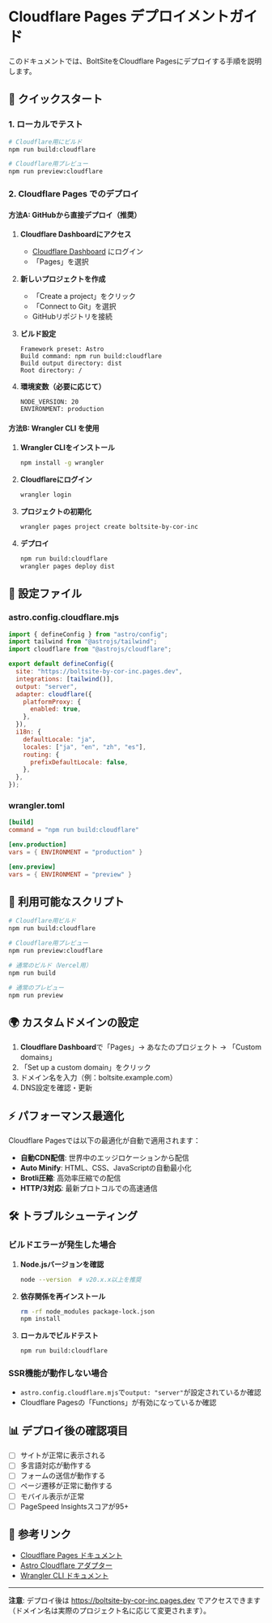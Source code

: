 # Cloudflare Pages デプロイメントガイド

このドキュメントでは、BoltSiteをCloudflare Pagesにデプロイする手順を説明します。

## 🚀 クイックスタート

### 1. ローカルでテスト

```bash
# Cloudflare用にビルド
npm run build:cloudflare

# Cloudflare用プレビュー
npm run preview:cloudflare
```

### 2. Cloudflare Pages でのデプロイ

#### 方法A: GitHubから直接デプロイ（推奨）

1. **Cloudflare Dashboardにアクセス**
   - [Cloudflare Dashboard](https://dash.cloudflare.com) にログイン
   - 「Pages」を選択

2. **新しいプロジェクトを作成**
   - 「Create a project」をクリック
   - 「Connect to Git」を選択
   - GitHubリポジトリを接続

3. **ビルド設定**
   ```
   Framework preset: Astro
   Build command: npm run build:cloudflare
   Build output directory: dist
   Root directory: /
   ```

4. **環境変数（必要に応じて）**
   ```
   NODE_VERSION: 20
   ENVIRONMENT: production
   ```

#### 方法B: Wrangler CLI を使用

1. **Wrangler CLIをインストール**
   ```bash
   npm install -g wrangler
   ```

2. **Cloudflareにログイン**
   ```bash
   wrangler login
   ```

3. **プロジェクトの初期化**
   ```bash
   wrangler pages project create boltsite-by-cor-inc
   ```

4. **デプロイ**
   ```bash
   npm run build:cloudflare
   wrangler pages deploy dist
   ```

## 📁 設定ファイル

### astro.config.cloudflare.mjs
```javascript
import { defineConfig } from "astro/config";
import tailwind from "@astrojs/tailwind";
import cloudflare from "@astrojs/cloudflare";

export default defineConfig({
  site: "https://boltsite-by-cor-inc.pages.dev",
  integrations: [tailwind()],
  output: "server",
  adapter: cloudflare({
    platformProxy: {
      enabled: true,
    },
  }),
  i18n: {
    defaultLocale: "ja",
    locales: ["ja", "en", "zh", "es"],
    routing: {
      prefixDefaultLocale: false,
    },
  },
});
```

### wrangler.toml
```toml
[build]
command = "npm run build:cloudflare"

[env.production]
vars = { ENVIRONMENT = "production" }

[env.preview]
vars = { ENVIRONMENT = "preview" }
```

## 🔧 利用可能なスクリプト

```bash
# Cloudflare用ビルド
npm run build:cloudflare

# Cloudflare用プレビュー
npm run preview:cloudflare

# 通常のビルド（Vercel用）
npm run build

# 通常のプレビュー
npm run preview
```

## 🌍 カスタムドメインの設定

1. **Cloudflare Dashboard**で「Pages」→ あなたのプロジェクト → 「Custom domains」
2. 「Set up a custom domain」をクリック
3. ドメイン名を入力（例：boltsite.example.com）
4. DNS設定を確認・更新

## ⚡ パフォーマンス最適化

Cloudflare Pagesでは以下の最適化が自動で適用されます：

- **自動CDN配信**: 世界中のエッジロケーションから配信
- **Auto Minify**: HTML、CSS、JavaScriptの自動最小化
- **Brotli圧縮**: 高効率圧縮での配信
- **HTTP/3対応**: 最新プロトコルでの高速通信

## 🛠️ トラブルシューティング

### ビルドエラーが発生した場合

1. **Node.jsバージョンを確認**
   ```bash
   node --version  # v20.x.x以上を推奨
   ```

2. **依存関係を再インストール**
   ```bash
   rm -rf node_modules package-lock.json
   npm install
   ```

3. **ローカルでビルドテスト**
   ```bash
   npm run build:cloudflare
   ```

### SSR機能が動作しない場合

- `astro.config.cloudflare.mjs`で`output: "server"`が設定されているか確認
- Cloudflare Pagesの「Functions」が有効になっているか確認

## 📊 デプロイ後の確認項目

- [ ] サイトが正常に表示される
- [ ] 多言語対応が動作する
- [ ] フォームの送信が動作する
- [ ] ページ遷移が正常に動作する
- [ ] モバイル表示が正常
- [ ] PageSpeed Insightsスコアが95+

## 🔗 参考リンク

- [Cloudflare Pages ドキュメント](https://developers.cloudflare.com/pages/)
- [Astro Cloudflare アダプター](https://docs.astro.build/en/guides/integrations-guide/cloudflare/)
- [Wrangler CLI ドキュメント](https://developers.cloudflare.com/workers/wrangler/)

---

**注意**: デプロイ後は https://boltsite-by-cor-inc.pages.dev でアクセスできます（ドメイン名は実際のプロジェクト名に応じて変更されます）。